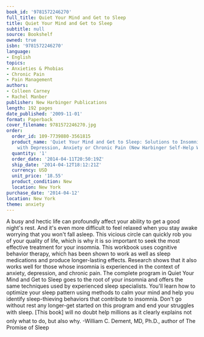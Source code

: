 ```yaml
---
book_id: '9781572246270'
full_title: Quiet Your Mind and Get to Sleep
title: Quiet Your Mind and Get to Sleep
subtitle: null
source: Bookshelf
owned: true
isbn: '9781572246270'
language:
- English
topics:
- Anxieties & Phobias
- Chronic Pain
- Pain Management
authors:
- Colleen Carney
- Rachel Manber
publisher: New Harbinger Publications
length: 192 pages
date_published: '2009-11-01'
format: Paperback
cover_filename: 9781572246270.jpg
order:
  order_id: 109-7739880-3561815
  product_name: 'Quiet Your Mind and Get to Sleep: Solutions to Insomnia for Those
    with Depression, Anxiety or Chronic Pain (New Harbinger Self-Help Workbook)'
  quantity: '1'
  order_date: '2014-04-11T20:50:19Z'
  ship_date: '2014-04-12T18:12:21Z'
  currency: USD
  unit_price: '18.55'
  product_condition: New
  location: New York
purchase_date: '2014-04-12'
location: New York
theme: anxiety
---
```

A busy and hectic life can profoundly affect your ability to get a good night's rest. And it's even more difficult to feel relaxed when you stay awake worrying that you won't fall asleep. This vicious circle can quickly rob you of your quality of life, which is why it is so important to seek the most effective treatment for your insomnia.
This workbook uses cognitive behavior therapy, which has been shown to work as well as sleep medications and produce longer-lasting effects. Research shows that it also works well for those whose insomnia is experienced in the context of anxiety, depression, and chronic pain. The complete program in Quiet Your Mind and Get to Sleep goes to the root of your insomnia and offers the same techniques used by experienced sleep specialists.
You'll learn how to optimize your sleep pattern using methods to calm your mind and help you identify sleep-thieving behaviors that contribute to insomnia. Don't go without rest any longer-get started on this program and end your struggles with sleep.
[This book] will no doubt help millions as it clearly explains not only what to do, but also why.
-William C. Dement, MD, Ph.D., author of The Promise of Sleep
